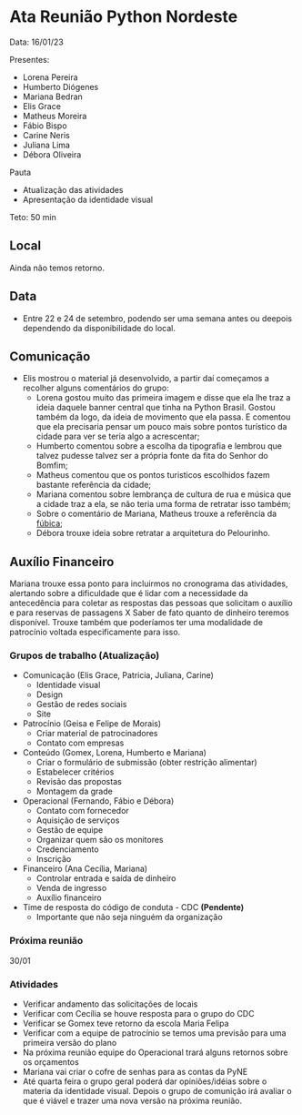 # Ata Reunião Python Nordeste

Data: 16/01/23

Presentes: 

 - Lorena Pereira
 - Humberto Diógenes
 - Mariana Bedran
 - Elis Grace
 - Matheus Moreira
 - Fábio Bispo
 - Carine Neris
 - Juliana Lima
 - Débora Oliveira

Pauta

 - Atualização das atividades
 - Apresentação da identidade visual

Teto: 50 min

## Local

Ainda não temos retorno.

## Data

- Entre 22 e 24 de setembro, podendo ser uma semana antes ou deepois dependendo da disponibilidade do local.

## Comunicação
- Elis mostrou o material já desenvolvido, a partir daí começamos a recolher alguns comentários do grupo:
  - Lorena gostou muito das primeira imagem e disse que ela lhe traz a ideia daquele banner central que tinha na Python Brasil. Gostou também da logo, da ideia de movimento que ela passa. E comentou que ela precisaria pensar um pouco mais sobre pontos turístico da cidade para ver se teria algo a acrescentar;
  - Humberto comentou sobre a escolha da tipografia e lembrou que talvez pudesse talvez ser a própria fonte da fita do Senhor do Bomfim;
  - Matheus comentou que os pontos turisticos escolhidos fazem bastante referência da cidade;
  - Mariana comentou sobre lembrança de cultura de rua e música que a cidade traz a ela, se não teria uma forma de retratar isso também;
  - Sobre o comentário de Mariana, Matheus trouxe a referência da [fúbica](https://alegriadabahia.com.br/portfolio/fubica/);
  - Débora trouxe ideia sobre retratar a arquitetura do Pelourinho.

## Auxílio Financeiro

Mariana trouxe essa ponto para incluirmos no cronograma das atividades, alertando sobre a dificuldade que é lidar com a necessidade da antecedência para coletar as respostas das pessoas que solicitam o auxílio e para reservas de passagens X Saber de fato quanto de dinheiro teremos disponível.
Trouxe também que poderíamos ter uma modalidade de patrocínio voltada especificamente para isso.

### Grupos de trabalho (Atualização)

 - Comunicação (Elis Grace, Patricia, Juliana, Carine)
     - Identidade visual
     - Design
     - Gestão de redes sociais
     - Site
 - Patrocínio (Geisa e Felipe de Morais)
     - Criar material de patrocinadores
     - Contato com empresas
 - Conteúdo (Gomex, Lorena, Humberto e Mariana)
     - Criar o formulário de submissão (obter restrição alimentar)
     - Estabelecer critérios
     - Revisão das propostas
     - Montagem da grade
 - Operacional (Fernando, Fábio e Débora)
     - Contato com fornecedor
     - Aquisição de serviços
     - Gestão de equipe
     - Organizar quem são os monitores
     - Credenciamento
     - Inscrição
 - Financeiro (Ana Cecília, Mariana)
     - Controlar entrada e saída de dinheiro
     - Venda de ingresso
     - Auxílio financeiro
 - Time de resposta do código de conduta - CDC **(Pendente)**
     - Importante que não seja ninguém da organização

### Próxima reunião

30/01

### Atividades

 - Verificar andamento das solicitações de locais
 - Verificar com Cecília se houve resposta para o grupo do CDC
 - Verificar se Gomex teve retorno da escola Maria Felipa
 - Verificar com a equipe de patrocínio se temos uma previsão para uma primeira versão do plano
 - Na próxima reunião equipe do Operacional trará alguns retornos sobre os orçamentos
 - Mariana vai criar o cofre de senhas para as contas da PyNE
 - Até quarta feira o grupo geral poderá dar opiniões/idéias sobre o materia da identidade visual. Depois o grupo de comunição irá avaliar o que é viável e trazer uma nova versão na próxima reunião.

